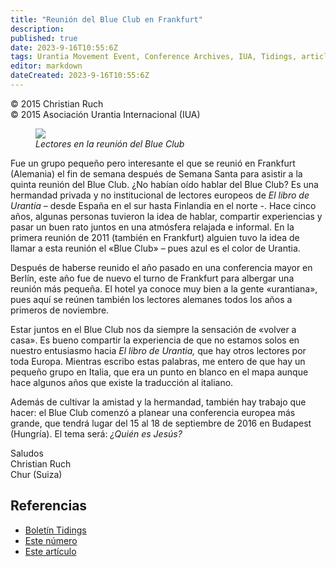 ```yaml
---
title: "Reunión del Blue Club en Frankfurt"
description: 
published: true
date: 2023-9-16T10:55:6Z
tags: Urantia Movement Event, Conference Archives, IUA, Tidings, article
editor: markdown
dateCreated: 2023-9-16T10:55:6Z
---
```


<p class="v-card v-sheet theme--light gray lighten-3 px-2">© 2015 Christian Ruch<br>© 2015 Asociación Urantia Internacional (IUA)</p>


<figure id="Figure_1" class="image urantiapedia image-style-align-left">
<img src="/image/article/IUA_Tidings/Blue-Club-Jun-15-300x225.jpg">
<figcaption><em>Lectores en la reunión del Blue Club</em></figcaption>
</figure>

Fue un grupo pequeño pero interesante el que se reunió en Frankfurt (Alemania) el fin de semana después de Semana Santa para asistir a la quinta reunión del Blue Club. ¿No habían oído hablar del Blue Club? Es una hermandad privada y no institucional de lectores europeos de _El libro de Urantia_ – desde España en el sur hasta Finlandia en el norte -. Hace cinco años, algunas personas tuvieron la idea de hablar, compartir experiencias y pasar un buen rato juntos en una atmósfera relajada e informal. En la primera reunión de 2011 (también en Frankfurt) alguien tuvo la idea de llamar a esta reunión el «Blue Club» – pues azul es el color de Urantia.

Después de haberse reunido el año pasado en una conferencia mayor en Berlín, este año fue de nuevo el turno de Frankfurt para albergar una reunión más pequeña. El hotel ya conoce muy bien a la gente «urantiana», pues aquí se reúnen también los lectores alemanes todos los años a primeros de noviembre.

Estar juntos en el Blue Club nos da siempre la sensación de «volver a casa». Es bueno compartir la experiencia de que no estamos solos en nuestro entusiasmo hacia _El libro de Urantia,_ que hay otros lectores por toda Europa. Mientras escribo estas palabras, me entero de que hay un pequeño grupo en Italia, que era un punto en blanco en el mapa aunque hace algunos años que existe la traducción al italiano.

Además de cultivar la amistad y la hermandad, también hay trabajo que hacer: el Blue Club comenzó a planear una conferencia europea más grande, que tendrá lugar del 15 al 18 de septiembre de 2016 en Budapest (Hungría). El tema será: _¿Quién es Jesús?_

Saludos  
Christian Ruch  
Chur (Suiza)
<br style="clear:both;"/>

## Referencias

- [Boletín Tidings](https://urantia-association.org/acerca-del-boletin-tidings/?lang=es)
- [Este número](https://urantia-association.org/newsletter/tidings-junio-2015/?lang=es)
- [Este artículo](https://urantia-association.org/reunion-del-blue-club-en-frankfurt/?lang=es)

